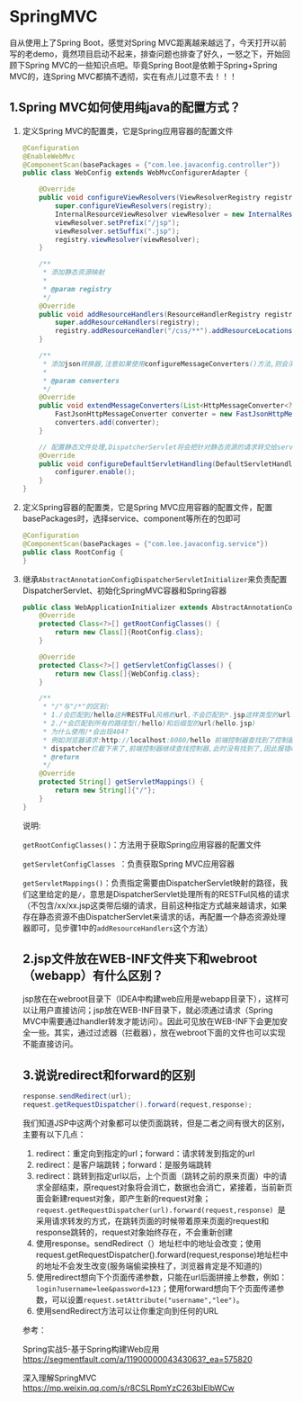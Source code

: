 # SpringMVC

自从使用上了Spring Boot，感觉对Spring MVC距离越来越远了，今天打开以前写的老demo，竟然项目启动不起来，排查问题也排查了好久，一怒之下，开始回顾下Spring MVC的一些知识点吧。毕竟Spring Boot是依赖于Spring+Spring MVC的，连Spring MVC都搞不透彻，实在有点儿过意不去！！！

## 1.Spring MVC如何使用纯java的配置方式？

1. 定义Spring MVC的配置类，它是Spring应用容器的配置文件

   ```java
   @Configuration
   @EnableWebMvc
   @ComponentScan(basePackages = {"com.lee.javaconfig.controller"})
   public class WebConfig extends WebMvcConfigurerAdapter {
   
       @Override
       public void configureViewResolvers(ViewResolverRegistry registry) {
           super.configureViewResolvers(registry);
           InternalResourceViewResolver viewResolver = new InternalResourceViewResolver();
           viewResolver.setPrefix("/jsp");
           viewResolver.setSuffix(".jsp");
           registry.viewResolver(viewResolver);
       }
   
       /**
        * 添加静态资源映射
        *
        * @param registry
        */
       @Override
       public void addResourceHandlers(ResourceHandlerRegistry registry) {
           super.addResourceHandlers(registry);
           registry.addResourceHandler("/css/**").addResourceLocations("/static/css/");
       }
   
       /**
        * 添加json转换器,注意如果使用configureMessageConverters()方法,则会清空以前的转换器
        *
        * @param converters
        */
       @Override
       public void extendMessageConverters(List<HttpMessageConverter<?>> converters) {
           FastJsonHttpMessageConverter converter = new FastJsonHttpMessageConverter();
           converters.add(converter);
       }
   
       // 配置静态文件处理,DispatcherServlet将会把针对静态资源的请求转交给servlet容器的default servlet处理
       @Override
       public void configureDefaultServletHandling(DefaultServletHandlerConfigurer configurer) {
           configurer.enable();
       }
   }
   ```

   

2. 定义Spring容器的配置类，它是Spring MVC应用容器的配置文件，配置basePackages时，选择service、component等所在的包即可

   ```java
   @Configuration
   @ComponentScan(basePackages = {"com.lee.javaconfig.service"})
   public class RootConfig {
   }
   ```

   

3. 继承`AbstractAnnotationConfigDispatcherServletInitializer`来负责配置DispatcherServlet、初始化SpringMVC容器和Spring容器

   ```java
   public class WebApplicationInitializer extends AbstractAnnotationConfigDispatcherServletInitializer {
       @Override
       protected Class<?>[] getRootConfigClasses() {
           return new Class[]{RootConfig.class};
       }
   
       @Override
       protected Class<?>[] getServletConfigClasses() {
           return new Class[]{WebConfig.class};
       }
   
       /**
        * "/"与"/*"的区别:
        * 1./会匹配到/hello这种RESTFul风格的url,不会匹配到*.jsp这样类型的url
        * 2./*会匹配到所有的路径型(/hello)和后缀型的url(hello.jsp)
        * 为什么使用/*会出现404?
        * 例如浏览器请求:http://localhost:8080/hello 前端控制器查找到了控制器,然后视图解析器查询到了/jsp/hello.jsp这个页面,然后跳转过去,此时又被
        * dispatcher拦截下来了,前端控制器继续查找控制器,此时没有找到了,因此报错404(我的没有报404但是返回的是jsp文件的源代码文件,哈哈,如果jsp文件放在WEB-INF下面就会报404啦,放在webapp下面,是直接不用controller直接访问到的)
        * @return
        */
       @Override
       protected String[] getServletMappings() {
           return new String[]{"/"};
       }
   }
   ```

   说明:

   `getRootConfigClasses()`：方法用于获取Spring应用容器的配置文件 

   `getServletConfigClasses `：负责获取Spring MVC应用容器 

   `getServletMappings()`：负责指定需要由DispatcherServlet映射的路径，我们这里给定的是`/`，意思是DispatcherServlet处理所有的RESTFul风格的请求（不包含/xx/xx.jsp这类带后缀的请求，目前这种指定方式越来越请求，如果存在静态资源不由DispatcherServlet来请求的话，再配置一个静态资源处理器即可，见步骤1中的`addResourceHandlers`这个方法）

   

   ## 2.jsp文件放在WEB-INF文件夹下和webroot（webapp）有什么区别？

   jsp放在在webroot目录下（IDEA中构建web应用是webapp目录下），这样可以让用户直接访问；jsp放在WEB-INF目录下，就必须通过请求（Spring MVC中需要通过handler转发才能访问）。因此可见放在WEB-INF下会更加安全一些。其实，通过过滤器（拦截器），放在webroot下面的文件也可以实现不能直接访问。

   

   ## 3.说说redirect和forward的区别

   ```java
   response.sendRedirect(url);
   request.getRequestDispatcher().forward(request,response);
   ```

   我们知道JSP中这两个对象都可以使页面跳转，但是二者之间有很大的区别，主要有以下几点：

   1. redirect：重定向到指定的url；forward：请求转发到指定的url
   2. redirect：是客户端跳转；forward：是服务端跳转
   3. redirect：跳转到指定url以后，上个页面（跳转之前的原来页面）中的请求全部结束，原request对象将会消亡，数据也会消亡，紧接着，当前新页面会新建request对象，即产生新的request对象；`request.getRequestDispatcher(url).forward(request,response) `是采用请求转发的方式，在跳转页面的时候带着原来页面的request和response跳转的，request对象始终存在，不会重新创建
   4. 使用response。sendRedirect（）地址栏中的地址会改变；使用request.getRequestDispatcher().forward(request,response)地址栏中的地址不会发生改变(服务端偷梁换柱了，浏览器肯定是不知道的)
   5. 使用redirect想向下个页面传递参数，只能在url后面拼接上参数，例如：`login?username=lee&password=123`；使用forward想向下个页面传递参数，可以设置`request.setAttribute("username","lee")`。
   6. 使用sendRedirect方法可以让你重定向到任何的URL

   

   

   参考：

   Spring实战5-基于Spring构建Web应用 <https://segmentfault.com/a/1190000004343063?_ea=575820> 

   深入理解SpringMVC <https://mp.weixin.qq.com/s/r8CSLRpmYzC263bIElbWCw> 

   

   
